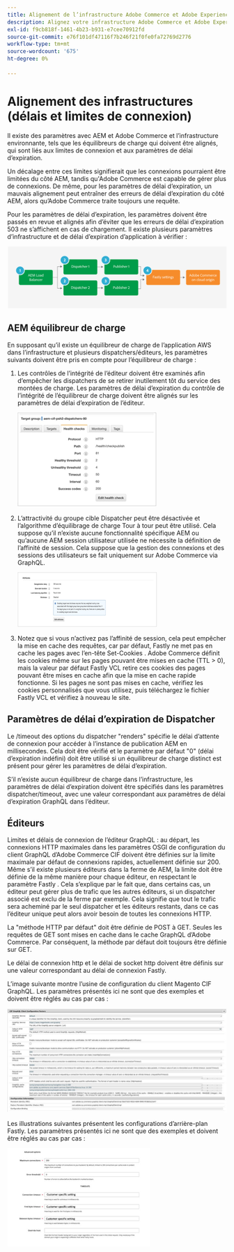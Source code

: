 ```yaml
---
title: Alignement de l’infrastructure Adobe Commerce et Adobe Experience Manager
description: Alignez votre infrastructure Adobe Commerce et Adobe Experience Manager pour définir des délais d’expiration et des limites de connexion acceptables.
exl-id: f9cb818f-1461-4b23-b931-e7cee70912fd
source-git-commit: e76f101df47116f7b246f21f0fe0fa72769d2776
workflow-type: tm+mt
source-wordcount: '675'
ht-degree: 0%

---
```


# Alignement des infrastructures (délais et limites de connexion)

Il existe des paramètres avec AEM et Adobe Commerce et l’infrastructure environnante, tels que les équilibreurs de charge qui doivent être alignés, qui sont liés aux limites de connexion et aux paramètres de délai d’expiration.

Un décalage entre ces limites signifierait que les connexions pourraient être limitées du côté AEM, tandis qu&#39;Adobe Commerce est capable de gérer plus de connexions. De même, pour les paramètres de délai d’expiration, un mauvais alignement peut entraîner des erreurs de délai d’expiration du côté AEM, alors qu’Adobe Commerce traite toujours une requête.

Pour les paramètres de délai d’expiration, les paramètres doivent être passés en revue et alignés afin d’éviter que les erreurs de délai d’expiration 503 ne s’affichent en cas de chargement. Il existe plusieurs paramètres d’infrastructure et de délai d’expiration d’application à vérifier :

![Diagramme numéroté décrivant les délais et les limites de connexion pour AEM](../assets/commerce-at-scale/timeout-settings.svg)

## AEM équilibreur de charge

En supposant qu’il existe un équilibreur de charge de l’application AWS dans l’infrastructure et plusieurs dispatchers/éditeurs, les paramètres suivants doivent être pris en compte pour l’équilibreur de charge :

1. Les contrôles de l’intégrité de l’éditeur doivent être examinés afin d’empêcher les dispatchers de se retirer inutilement tôt du service des montées de charge. Les paramètres de délai d’expiration du contrôle de l’intégrité de l’équilibreur de charge doivent être alignés sur les paramètres de délai d’expiration de l’éditeur.

   ![Capture d’écran montrant les contrôles d’intégrité AEM équilibreur de charge](../assets/commerce-at-scale/health-checks.png)

1. L’attractivité du groupe cible Dispatcher peut être désactivée et l’algorithme d’équilibrage de charge Tour à tour peut être utilisé. Cela suppose qu’il n’existe aucune fonctionnalité spécifique AEM ou qu’aucune AEM session utilisateur utilisée ne nécessite la définition de l’affinité de session. Cela suppose que la gestion des connexions et des sessions des utilisateurs se fait uniquement sur Adobe Commerce via GraphQL.

   ![Capture d’écran montrant les attributs d’affinité de session AEM](../assets/commerce-at-scale/session-stickiness.png)

1. Notez que si vous n’activez pas l’affinité de session, cela peut empêcher la mise en cache des requêtes, car par défaut, Fastly ne met pas en cache les pages avec l’en-tête Set-Cookies . Adobe Commerce définit les cookies même sur les pages pouvant être mises en cache (TTL > 0), mais la valeur par défaut Fastly VCL retire ces cookies des pages pouvant être mises en cache afin que la mise en cache rapide fonctionne. Si les pages ne sont pas mises en cache, vérifiez les cookies personnalisés que vous utilisez, puis téléchargez le fichier Fastly VCL et vérifiez à nouveau le site.

## Paramètres de délai d’expiration de Dispatcher

Le /timeout des options du dispatcher &quot;renders&quot; spécifie le délai d’attente de connexion pour accéder à l’instance de publication AEM en millisecondes. Cela doit être vérifié et le paramètre par défaut &quot;0&quot; (délai d’expiration indéfini) doit être utilisé si un équilibreur de charge distinct est présent pour gérer les paramètres de délai d’expiration.

S’il n’existe aucun équilibreur de charge dans l’infrastructure, les paramètres de délai d’expiration doivent être spécifiés dans les paramètres dispatcher/timeout, avec une valeur correspondant aux paramètres de délai d’expiration GraphQL dans l’éditeur.

## Éditeurs

Limites et délais de connexion de l’éditeur GraphQL : au départ, les connexions HTTP maximales dans les paramètres OSGI de configuration du client GraphQL d’Adobe Commerce CIF doivent être définies sur la limite maximale par défaut de connexions rapides, actuellement définie sur 200. Même s’il existe plusieurs éditeurs dans la ferme de AEM, la limite doit être définie de la même manière pour chaque éditeur, en respectant le paramètre Fastly . Cela s’explique par le fait que, dans certains cas, un éditeur peut gérer plus de trafic que les autres éditeurs, si un dispatcher associé est exclu de la ferme par exemple. Cela signifie que tout le trafic sera acheminé par le seul dispatcher et les éditeurs restants, dans ce cas l’éditeur unique peut alors avoir besoin de toutes les connexions HTTP.

La &quot;méthode HTTP par défaut&quot; doit être définie de POST à GET. Seules les requêtes de GET sont mises en cache dans le cache GraphQL d’Adobe Commerce. Par conséquent, la méthode par défaut doit toujours être définie sur GET.

Le délai de connexion http et le délai de socket http doivent être définis sur une valeur correspondant au délai de connexion Fastly.

L’image suivante montre l’usine de configuration du client Magento CIF GraphQL. Les paramètres présentés ici ne sont que des exemples et doivent être réglés au cas par cas :

![Capture d’écran des paramètres de configuration de Commerce integration framework](../assets/commerce-at-scale/cif-config.png)

Les illustrations suivantes présentent les configurations d’arrière-plan Fastly. Les paramètres présentés ici ne sont que des exemples et doivent être réglés au cas par cas :

![Capture d’écran des paramètres de configuration de l’administrateur Commerce pour Fastly](../assets/commerce-at-scale/cif-config-advanced.png)
